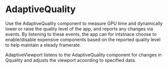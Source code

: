 # AdaptiveQuality
Use the AdaptiveQuality component to measure GPU time and dynamically lower or raise the quality level of the app, and reports any changes via events.
By listening to these events, the app can for intstnace choose to enable/disable expensive components based on the reported quality level to help maintain a steady framerate.

AdaptiveViewport listens to the AdaptiveQuality component for changes in Qquality and adjusts the viewport acoording to specified data.


